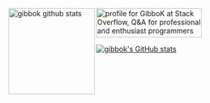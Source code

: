 <div>
<img height="170" align="left" src="[https://github-readme-stats.vercel.app/api?username=gibbok&theme=default&show_icons=true](https://github-readme-stats.vercel.app/api?username=gibbok)" alt="gibbok github stats" />

<a href="https://stackoverflow.com/users/379008/gibbok"><img src="https://stackoverflow.com/users/flair/379008.png" width="208" height="58" alt="profile for GibboK at Stack Overflow, Q&amp;A for professional and enthusiast programmers" title="profile for GibboK at Stack Overflow, Q&amp;A for professional and enthusiast programmers"></a>
</div>

[![gibbok's GitHub stats](https://github-readme-stats.vercel.app/api?username=gibbok)](https://github.com/gibbok)


